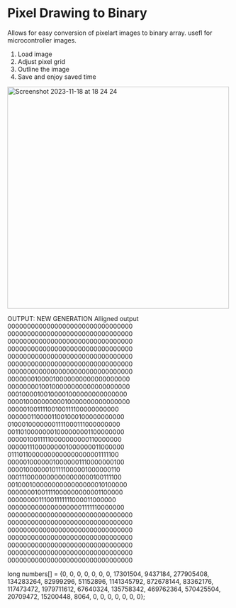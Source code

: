 # Pixel Drawing to Binary

Allows for easy conversion of pixelart images to binary array. usefl for microcontroller images.

1. Load image
2. Adjust pixel grid
3. Outline the image
4. Save and enjoy saved time

<img width="500" alt="Screenshot 2023-11-18 at 18 24 24" src="https://github.com/xeweva/Pixel-Drawing-to-Binary/assets/54597813/ff9ea722-305e-4640-b9c5-a139b6c321ac">

OUTPUT:
NEW GENERATION
Alligned output
00000000000000000000000000000000
00000000000000000000000000000000
00000000000000000000000000000000
00000000000000000000000000000000
00000000000000000000000000000000
00000000000000000000000000000000
00000000000000000000000000000000
00000001000010000000000000000000
00000000100100000000000000000000
00010000100100001000000000000000
00001000000000010000000000000000
00000100111100100111100000000000
00000011000011001000100000000000
01000100000001111000111000000000
00110100000001000000001100000000
00000100111110000000000110000000
00000111000000001000000011000000
01110110000000000000000001111100
00000100000010000001110000000100
00001000000101111000001000000110
00011100000000000000000100111100
00100010000000000000000010100000
00000001001111000000000001100000
00000000111001111111000011000000
00000000000000000001111110000000
00000000000000000000000000000000
00000000000000000000000000000000
00000000000000000000000000000000
00000000000000000000000000000000
00000000000000000000000000000000
00000000000000000000000000000000
00000000000000000000000000000000

long numbers[] = {0, 0, 0, 0, 0, 0, 0, 17301504, 9437184, 277905408, 134283264, 82999296, 51152896, 1141345792, 872678144, 83362176, 117473472, 1979711612, 67640324, 135758342, 469762364, 570425504, 20709472, 15200448, 8064, 0, 0, 0, 0, 0, 0, 0};
